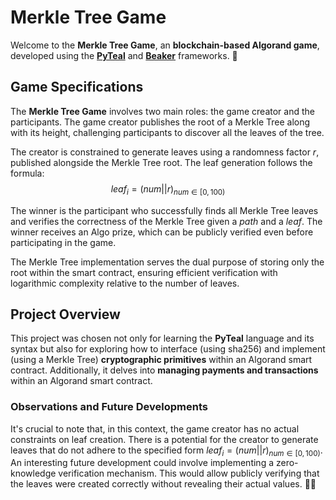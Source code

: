 # **Merkle Tree Game**

Welcome to the **Merkle Tree Game**, an  **blockchain-based Algorand game**, developed using the **[PyTeal](https://github.com/algorand/pyteal)** and **[Beaker](https://github.com/algorand-devrel/beaker)** frameworks. 🚀

## **Game Specifications**
The **Merkle Tree Game** involves two main roles: the game creator and the participants. The game creator publishes the root of a Merkle Tree along with its height, challenging participants to discover all the leaves of the tree.

The creator is constrained to generate leaves using a randomness factor $r$, published alongside the Merkle Tree root. The leaf generation follows the formula:
$$leaf_i = (num||r)_{num\in[0,100)}$$

The winner is the participant who successfully finds all Merkle Tree leaves and verifies the correctness of the Merkle Tree given a $path$ and a $leaf$. The winner receives an Algo prize, which can be publicly verified even before participating in the game.

The Merkle Tree implementation serves the dual purpose of storing only the root within the smart contract, ensuring efficient verification with logarithmic complexity relative to the number of leaves.

## **Project Overview**
This project was chosen not only for learning the **PyTeal** language and its syntax but also for exploring how to interface (using sha256) and implement (using a Merkle Tree) **cryptographic primitives** within an Algorand smart contract. Additionally, it delves into **managing payments and transactions** within an Algorand smart contract.

### **Observations and Future Developments**

It's crucial to note that, in this context, the game creator has no actual constraints on leaf creation. There is a potential for the creator to generate leaves that do not adhere to the specified form $leaf_i = (num||r)_{num\in[0,100)}$. An interesting future development could involve implementing a zero-knowledge verification mechanism. This would allow publicly verifying that the leaves were created correctly without revealing their actual values. 🌱🔐